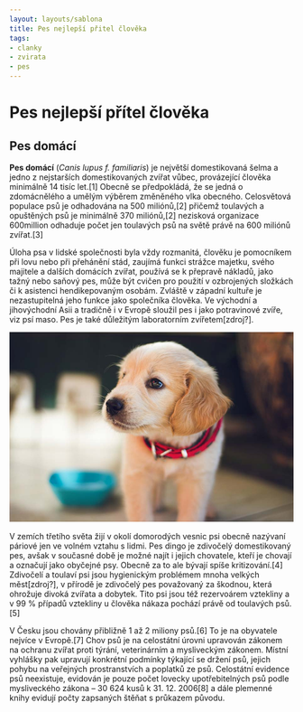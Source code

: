 ```yaml
---
layout: layouts/sablona
title: Pes nejlepší přitel člověka
tags: 
- clanky
- zvirata
- pes
---
```

# Pes nejlepší přítel člověka

## Pes domácí

**Pes domácí** (*Canis lupus f. familiaris*) je největší domestikovaná šelma a jedno z nejstarších domestikovaných zvířat vůbec, provázející člověka minimálně 14 tisíc let.[1] Obecně se předpokládá, že se jedná o zdomácnělého a umělým výběrem změněného vlka obecného. Celosvětová populace psů je odhadována na 500 miliónů,[2] přičemž toulavých a opuštěných psů je minimálně 370 miliónů,[2] nezisková organizace 600million odhaduje počet jen toulavých psů na světě právě na 600 miliónů zvířat.[3]

Úloha psa v lidské společnosti byla vždy rozmanitá, člověku je pomocníkem při lovu nebo při přehánění stád, zaujímá funkci strážce majetku, svého majitele a dalších domácích zvířat, používá se k přepravě nákladů, jako tažný nebo saňový pes, může být cvičen pro použití v ozbrojených složkách či k asistenci hendikepovaným osobám. Zvláště v západní kultuře je nezastupitelná jeho funkce jako společníka člověka. Ve východní a jihovýchodní Asii a tradičně i v Evropě sloužil pes i jako potravinové zvíře, viz psí maso. Pes je také důležitým laboratorním zvířetem[zdroj?]. 

![šteně labradora](/images/pes.jpg)

V zemích třetího světa žijí v okolí domorodých vesnic psi obecně nazývaní páriové jen ve volném vztahu s lidmi. Pes dingo je zdivočelý domestikovaný pes, avšak v současné době je možné najít i jejich chovatele, kteří je chovají a označují jako obyčejné psy. Obecně za to ale bývají spíše kritizování.[4] Zdivočelí a toulaví psi jsou hygienickým problémem mnoha velkých měst[zdroj?], v přírodě je zdivočelý pes považovaný za škodnou, která ohrožuje divoká zvířata a dobytek. Tito psi jsou též rezervoárem vztekliny a v 99 % případů vztekliny u člověka nákaza pochází právě od toulavých psů.[5]

V Česku jsou chovány přibližně 1 až 2 miliony psů.[6] To je na obyvatele nejvíce v Evropě.[7] Chov psů je na celostátní úrovni upravován zákonem na ochranu zvířat proti týrání, veterinárním a mysliveckým zákonem. Místní vyhlášky pak upravují konkrétní podmínky týkající se držení psů, jejich pohybu na veřejných prostranstvích a poplatků ze psů. Celostátní evidence psů neexistuje, evidován je pouze počet lovecky upotřebitelných psů podle mysliveckého zákona – 30 624 kusů k 31. 12. 2006[8] a dále plemenné knihy evidují počty zapsaných štěňat s průkazem původu.